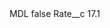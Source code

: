 <?xml version="1.0" encoding="UTF-8"?>
<CustomMetadata xmlns="http://soap.sforce.com/2006/04/metadata" xmlns:xsi="http://www.w3.org/2001/XMLSchema-instance" xmlns:xsd="http://www.w3.org/2001/XMLSchema">
    <label>MDL</label>
    <protected>false</protected>
    <values>
        <field>Rate__c</field>
        <value xsi:type="xsd:double">17.1</value>
    </values>
</CustomMetadata>
